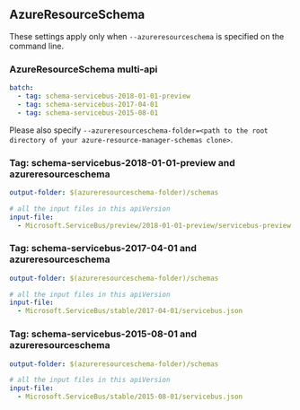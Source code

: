 ## AzureResourceSchema

These settings apply only when `--azureresourceschema` is specified on the command line.

### AzureResourceSchema multi-api

``` yaml $(azureresourceschema) && $(multiapi)
batch:
  - tag: schema-servicebus-2018-01-01-preview
  - tag: schema-servicebus-2017-04-01
  - tag: schema-servicebus-2015-08-01

```

Please also specify `--azureresourceschema-folder=<path to the root directory of your azure-resource-manager-schemas clone>`.

### Tag: schema-servicebus-2018-01-01-preview and azureresourceschema

``` yaml $(tag) == 'schema-servicebus-2018-01-01-preview' && $(azureresourceschema)
output-folder: $(azureresourceschema-folder)/schemas

# all the input files in this apiVersion
input-file:
  - Microsoft.ServiceBus/preview/2018-01-01-preview/servicebus-preview.json

```

### Tag: schema-servicebus-2017-04-01 and azureresourceschema

``` yaml $(tag) == 'schema-servicebus-2017-04-01' && $(azureresourceschema)
output-folder: $(azureresourceschema-folder)/schemas

# all the input files in this apiVersion
input-file:
  - Microsoft.ServiceBus/stable/2017-04-01/servicebus.json

```

### Tag: schema-servicebus-2015-08-01 and azureresourceschema

``` yaml $(tag) == 'schema-servicebus-2015-08-01' && $(azureresourceschema)
output-folder: $(azureresourceschema-folder)/schemas

# all the input files in this apiVersion
input-file:
  - Microsoft.ServiceBus/stable/2015-08-01/servicebus.json

```
